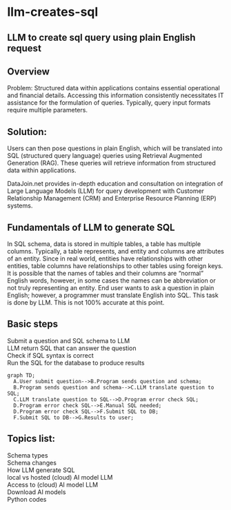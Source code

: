 # llm-creates-sql
## LLM to create sql query using plain English request

## Overview
Problem: Structured data within applications contains essential operational and financial details. Accessing this information consistently necessitates IT assistance for the formulation of queries. Typically, query input formats require multiple parameters.

## Solution: 
Users can then pose questions in plain English, which will be translated into SQL (structured query language) queries using Retrieval Augmented Generation (RAG). These queries will retrieve information from structured data within applications.

DataJoin.net provides in-depth education and consultation on integration of Large Language Models (LLM) for query development with Customer Relationship Management (CRM) and Enterprise Resource Planning (ERP) systems.

## Fundamentals of LLM to generate SQL
In SQL schema, data is stored in multiple tables, a table has multiple columns. Typically, a table represents, and entity and columns are attributes of an entity.  Since in real world, entities have relationships with other entities, table columns have relationships to other tables using foreign keys.  It is possible that the names of tables and their columns are “normal” English words, however, in some cases the names can be abbreviation or not truly representing an entity. End user wants to ask a question in plain English; however, a programmer must translate English into SQL. This task is done by LLM. This is not 100% accurate at this point.

## Basic steps
Submit a question and SQL schema to LLM  
LLM return SQL that can answer the question  
Check if SQL syntax is correct  
Run the SQL for the database to produce results  

```mermaid
graph TD;
  A.User submit question-->B.Program sends question and schema;
  B.Program sends question and schema-->C.LLM translate question to SQL;
  C.LLM translate question to SQL-->D.Program error check SQL;
  D.Program error check SQL-->E.Manual SQL needed;
  D.Program error check SQL-->F.Submit SQL to DB;
  F.Submit SQL to DB-->G.Results to user;
```

## Topics list:  
Schema types  
Schema changes  
How LLM generate SQL  
local vs hosted (cloud) AI model LLM  
Access to (cloud) AI model LLM  
Download AI models  
Python codes  
 


